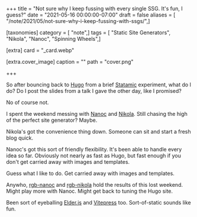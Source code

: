+++
title = "Not sure why I keep fussing with every single SSG. It's fun, I guess?"
date = "2021-05-16 00:00:00-07:00"
draft = false
aliases = [ "/note/2021/05/not-sure-why-i-keep-fussing-with-ssgs/",]

[taxonomies]
category = [ "note",]
tags = [ "Static Site Generators", "Nikola", "Nanoc", "Spinning Wheels",]

[extra]
card = "_card.webp"

[extra.cover_image]
caption = ""
path = "cover.png"

+++

[Statamic]: /tags/statamic
[Hugo]: /tags/hugo
[Nanoc]: https://nanoc.app
[Nikola]: https://getnikola.com
[rgb-nanoc]: https://github.com/brianwisti/rgb-nanoc
[rgb-nikola]: https://github.com/brianwisti/rgb-nikola

So after bouncing back to [Hugo][] from a brief [Statamic][] experiment, what do I do?
Do I post the slides from a talk I gave the other day, like I promised?

No of course not.

I spent the weekend messing with [Nanoc][] and [Nikola][].
Still chasing the high of the perfect site generator?
Maybe.

Nikola's got the convenience thing down.
Someone can sit and start a fresh blog quick.

Nanoc's got this sort of friendly flexibility.
It's been able to handle every idea so far.
Obviously not nearly as fast as Hugo, but fast enough if you don't get carried away with images and templates.

Guess what I like to do.
Get carried away with images and templates.

[Elder.js]: https://elderguide.com/tech/elderjs/
[Vitepress]: https://vitepress.vuejs.org/

Anywho, [rgb-nanoc][] and [rgb-nikola][] hold the results of this lost weekend.
Might play more with Nanoc.
Might get back to tuning the Hugo site.

Been sort of eyeballing [Elder.js][] and [Vitepress][] too.
Sort-of-static sounds like fun.